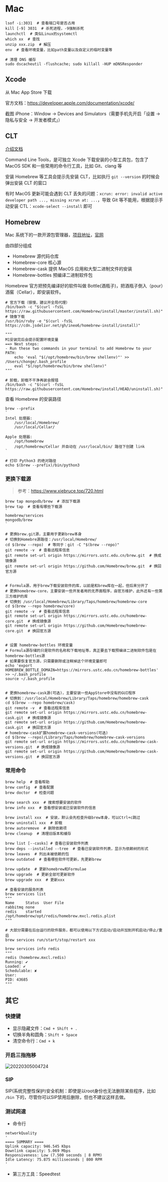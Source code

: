 # Mac

```shell
lsof -i:3031  # 查看端口号是否占用
kill [-9] 3031  # 杀死进程，-9强制杀死
launchctl  # 类似Linux的systemctl
which xx  # 查找
unzip xxx.zip  # 解压
env  # 查看环境变量，比如path变量以及自定义的临时变量等

# 清理 DNS 缓存
sudo dscacheutil -flushcache; sudo killall -HUP mDNSResponder
```

## Xcode

从 Mac App Store 下载

官方文档：<https://developer.apple.com/documentation/xcode/>

截图 iPhone：Window -> Devices and Simulators（需要手机先开启「设置 -> 隐私与安全 -> 开发者模式」）

## CLT

[介绍文档](https://developer.apple.com/library/archive/technotes/tn2339/_index.html)

Command Line Tools，是可独立 Xcode 下载安装的小型工具包，包含了 MacOS SDK 和一些常用的命令行工具，比如 Git、clang 等

安装 Homebrew 等工具会提示先安装 CLT，比如执行 `git --version` 的时候会弹出安装 CLT 的窗口

有时 MacOS 更新可能会遇到 CLT 丢失的问题：`xcrun: error: invalid active developer path ..., missing xcrun at: ...`，导致 Git 等不能用，根据提示手动安装 CTL：`xcode-select --install` 即可

## Homebrew

Mac 系统下的一款开源包管理器，[项目地址](https://github.com/Homebrew)，[官网](https://brew.sh)

由四部分组成

- Homebrew 源代码仓库
- Homebrew-core 核心源
- Homebrew-cask 提供 MacOS 应用和大型二进制文件的安装
- Homebrew-bottles 预编译二进制软件包

Homebrew 官方把预先编译好的软件叫做 Bottle(酒瓶子)，把酒瓶子倒入（pour）酒窖（Cellar），即安装软件。

```shell
# 官方下载（很慢，建议开全局代理）
/bin/bash -c "$(curl -fsSL https://raw.githubusercontent.com/Homebrew/install/master/install.sh)"
# 镜像下载
/usr/bin/ruby -e "$(curl -fsSL https://cdn.jsdelivr.net/gh/ineo6/homebrew-install/install)"

"""
M1安装完后会提示配置环境变量
==> Next steps:
- Run these two commands in your terminal to add Homebrew to your PATH:
    echo 'eval "$(/opt/homebrew/bin/brew shellenv)"' >> /Users/chonge/.bash_profile
    eval "$(/opt/homebrew/bin/brew shellenv)"
"""

# 卸载，卸载不干净再装会报错
/bin/bash -c "$(curl -fsSL https://raw.githubusercontent.com/Homebrew/install/HEAD/uninstall.sh)"
```

查看 Homebrew 的安装路径

```shell
brew --prefix
`
Intel 处理器:
    /usr/local/Homebrew/
    /usr/local/Cellar/

Apple 处理器:
    /opt/homebrew
    /opt/homebrew/Cellar 并自动在 /usr/local/bin/ 路径下创建 link
`

# 打印 Python3 的绝对路径
echo $(brew --prefix)/bin/python3
```

### 更换下载源

> 参考：<https://www.xiebruce.top/720.html>

```shell
brew tap mongodb/brew  # 添加下载源
brew tap  # 查看有哪些下载源
`
homebrew/services
mongodb/brew
`
```

```shell
# 更换brew.git源，主要用于更新brew本身
# 切换到Homebre源路径：/usr/local/Homebrew/
cd $(brew --repo)  # 等同于：git -C "$(brew --repo)"
git remote -v  # 查看远程库信息
git remote set-url origin https://mirrors.ustc.edu.cn/brew.git  # 换成镜像源
git remote set-url origin https://github.com/Homebrew/brew.git  # 换回官方源


# Formula源，用于brew下载安装软件的库，以前是和brew库在一起，但后来分开了
# 更换homebrew-core，主要安装一些开发者用的无界面程序，由官方维护，此外还有一些第三方维护的库
# 切换到 /usr/local/Homebrew/Library/Taps/homebrew/homebrew-core
cd $(brew --repo homebrew/core)
git remote -v  # 查看远程库信息
git remote set-url origin https://mirrors.ustc.edu.cn/homebrew-core.git  # 换成镜像源
git remote set-url origin https://github.com/Homebrew/homebrew-core.git  # 换回官方源


# 设置 homebrew-bottles 环境变量
# Formula源存储的只是软件的名称和下载地址等，真正要去下载预编译二进制软件包是在homebrew-bottles源
# 如果要恢复官方源，只需要删除或注释掉这个环境变量即可
echo 'export HOMEBREW_BOTTLE_DOMAIN=https://mirrors.ustc.edu.cn/homebrew-bottles' >> ~/.bash_profile
source ~/.bash_profile


# 更换homebrew-cask源(可选)，主要安装一些AppStore中没有的GUI程序
# 切换到：/usr/local/Homebrew/Library/Taps/homebrew/homebrew-cask
cd $(brew --repo homebrew/cask)
git remote -v  # 查看远程库信息
git remote set-url origin https://mirrors.ustc.edu.cn/homebrew-cask.git  # 换成镜像源
git remote set-url origin https://github.com/Homebrew/homebrew-cask.git  # 换回官方源
# homebrew-cask扩展homebrew-cask-versions(可选)
cd $(brew --repo)/Library/Taps/homebrew/homebrew-cask-versions
git remote set-url origin https://mirrors.ustc.edu.cn/homebrew-cask-versions.git  # 换成镜像源
git remote set-url origin https://github.com/Homebrew/homebrew-cask-versions.git  # 换回官方源
```

### 常用命令

```shell
brew help  # 查看帮助
brew config  # 查看配置
brew doctor  # 检查问题
```

```shell
brew search xxx  # 搜索想要安装的软件
brew info xxx  # 查看想安装或已安装软件的信息

brew install xxx  # 安装，默认会先检查升级brew本身，可以Ctrl+c跳过
brew uninstall xxx  # 卸载
brew autoremove  # 删除依赖项
brew cleanup  # 清理旧版本和缓存

brew list [--casks] # 查看已安装软件列表
brew deps --installed --tree  # 查看已安装软件列表，显示为依赖树的形式
brew leaves  # 列出未被依赖的包
brew outdated  # 查看哪些软件可更新，先更新brew

brew update  # 更新homebrew和Formulae
brew upgrade  # 更新全部可更新软件
brew upgrade xxx  # 更新xxx
```

```shell
# 查看安装的服务列表
brew services list
"""
Name     Status  User File
rabbitmq none         
redis    started      /opt/homebrew/opt/redis/homebrew.mxcl.redis.plist
"""

# 大部分需要在后台运行的软件服务，都可以使用以下方式启动/启动并加到开机启动/停止/重启
brew services run/start/stop/restart xxx

brew services info redis
"""
redis (homebrew.mxcl.redis)
Running: ✔
Loaded: ✔
Schedulable: ✘
User: 
PID: 43685
"""
```

## 其它

### 快捷键

- 显示隐藏文件：`Cmd + Shift + .`
- 切换半角和圆角：`Shift + Space`
- 清空命令行：`Cmd + k`

### 开启三指拖移

![20220305004724](http://image.zuoright.com/20220305004724.png)

### SIP

SIP(系统完整性保护)安全机制：即使是以root身份也无法删除某些程序，比如 `/bin` 下的，尽管你可以SIP禁用后删除，但也不建议这样去做。

### 测试网速

- 命令行

```shell
networkQuality
'
==== SUMMARY ====
Uplink capacity: 946.545 Kbps
Downlink capacity: 5.069 Mbps
Responsiveness: Low (7.500 seconds | 8 RPM)
Idle Latency: 75.875 milliseconds | 800 RPM
'
```

- 第三方工具：Speedtest
